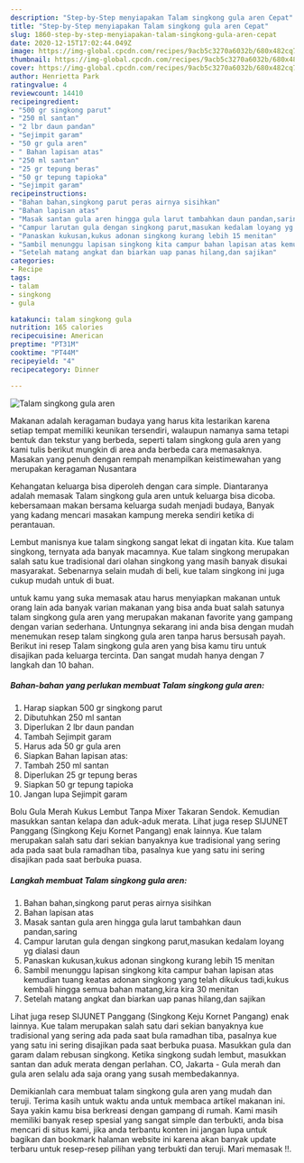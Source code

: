 ```yaml
---
description: "Step-by-Step menyiapakan Talam singkong gula aren Cepat"
title: "Step-by-Step menyiapakan Talam singkong gula aren Cepat"
slug: 1860-step-by-step-menyiapakan-talam-singkong-gula-aren-cepat
date: 2020-12-15T17:02:44.049Z
image: https://img-global.cpcdn.com/recipes/9acb5c3270a6032b/680x482cq70/talam-singkong-gula-aren-foto-resep-utama.jpg
thumbnail: https://img-global.cpcdn.com/recipes/9acb5c3270a6032b/680x482cq70/talam-singkong-gula-aren-foto-resep-utama.jpg
cover: https://img-global.cpcdn.com/recipes/9acb5c3270a6032b/680x482cq70/talam-singkong-gula-aren-foto-resep-utama.jpg
author: Henrietta Park
ratingvalue: 4
reviewcount: 14410
recipeingredient:
- "500 gr singkong parut"
- "250 ml santan"
- "2 lbr daun pandan"
- "Sejimpit garam"
- "50 gr gula aren"
- " Bahan lapisan atas"
- "250 ml santan"
- "25 gr tepung beras"
- "50 gr tepung tapioka"
- "Sejimpit garam"
recipeinstructions:
- "Bahan bahan,singkong parut peras airnya sisihkan"
- "Bahan lapisan atas"
- "Masak santan gula aren hingga gula larut tambahkan daun pandan,saring"
- "Campur larutan gula dengan singkong parut,masukan kedalam loyang yg dialasi daun"
- "Panaskan kukusan,kukus adonan singkong kurang lebih 15 menitan"
- "Sambil menunggu lapisan singkong kita campur bahan lapisan atas kemudian tuang keatas adonan singkong yang telah dikukus tadi,kukus kembali hingga semua bahan matang,kira kira 30 menitan"
- "Setelah matang angkat dan biarkan uap panas hilang,dan sajikan"
categories:
- Recipe
tags:
- talam
- singkong
- gula

katakunci: talam singkong gula 
nutrition: 165 calories
recipecuisine: American
preptime: "PT31M"
cooktime: "PT44M"
recipeyield: "4"
recipecategory: Dinner

---
```



![Talam singkong gula aren](https://img-global.cpcdn.com/recipes/9acb5c3270a6032b/680x482cq70/talam-singkong-gula-aren-foto-resep-utama.jpg)

Makanan adalah keragaman budaya yang harus kita lestarikan karena setiap tempat memiliki keunikan tersendiri, walaupun namanya sama tetapi bentuk dan tekstur yang berbeda, seperti talam singkong gula aren yang kami tulis berikut mungkin di area anda berbeda cara memasaknya. Masakan yang penuh dengan rempah menampilkan keistimewahan yang merupakan keragaman Nusantara

Kehangatan keluarga bisa diperoleh dengan cara simple. Diantaranya adalah memasak Talam singkong gula aren untuk keluarga bisa dicoba. kebersamaan makan bersama keluarga sudah menjadi budaya, Banyak yang kadang mencari masakan kampung mereka sendiri ketika di perantauan.

Lembut manisnya kue talam singkong sangat lekat di ingatan kita. Kue talam singkong, ternyata ada banyak macamnya. Kue talam singkong merupakan salah satu kue tradisional dari olahan singkong yang masih banyak disukai masyarakat. Sebenarnya selain mudah di beli, kue talam singkong ini juga cukup mudah untuk di buat.

untuk kamu yang suka memasak atau harus menyiapkan makanan untuk orang lain ada banyak varian makanan yang bisa anda buat salah satunya talam singkong gula aren yang merupakan makanan favorite yang gampang dengan varian sederhana. Untungnya sekarang ini anda bisa dengan mudah menemukan resep talam singkong gula aren tanpa harus bersusah payah.
Berikut ini resep Talam singkong gula aren yang bisa kamu tiru untuk disajikan pada keluarga tercinta. Dan sangat mudah hanya dengan 7 langkah dan 10 bahan.


<!--inarticleads1-->

##### Bahan-bahan yang perlukan membuat Talam singkong gula aren:

1. Harap siapkan 500 gr singkong parut
1. Dibutuhkan 250 ml santan
1. Diperlukan 2 lbr daun pandan
1. Tambah Sejimpit garam
1. Harus ada 50 gr gula aren
1. Siapkan  Bahan lapisan atas:
1. Tambah 250 ml santan
1. Diperlukan 25 gr tepung beras
1. Siapkan 50 gr tepung tapioka
1. Jangan lupa Sejimpit garam


Bolu Gula Merah Kukus Lembut Tanpa Mixer Takaran Sendok. Kemudian masukkan santan kelapa dan aduk-aduk merata. Lihat juga resep SIJUNET Panggang (Singkong Keju Kornet Pangang) enak lainnya. Kue talam merupakan salah satu dari sekian banyaknya kue tradisional yang sering ada pada saat bula ramadhan tiba, pasalnya kue yang satu ini sering disajikan pada saat berbuka puasa. 

<!--inarticleads2-->

##### Langkah membuat  Talam singkong gula aren:

1. Bahan bahan,singkong parut peras airnya sisihkan
1. Bahan lapisan atas
1. Masak santan gula aren hingga gula larut tambahkan daun pandan,saring
1. Campur larutan gula dengan singkong parut,masukan kedalam loyang yg dialasi daun
1. Panaskan kukusan,kukus adonan singkong kurang lebih 15 menitan
1. Sambil menunggu lapisan singkong kita campur bahan lapisan atas kemudian tuang keatas adonan singkong yang telah dikukus tadi,kukus kembali hingga semua bahan matang,kira kira 30 menitan
1. Setelah matang angkat dan biarkan uap panas hilang,dan sajikan


Lihat juga resep SIJUNET Panggang (Singkong Keju Kornet Pangang) enak lainnya. Kue talam merupakan salah satu dari sekian banyaknya kue tradisional yang sering ada pada saat bula ramadhan tiba, pasalnya kue yang satu ini sering disajikan pada saat berbuka puasa. Masukkan gula dan garam dalam rebusan singkong. Ketika singkong sudah lembut, masukkan santan dan aduk merata dengan perlahan. CO, Jakarta - Gula merah dan gula aren selalu ada saja orang yang susah membedakannya. 

Demikianlah cara membuat talam singkong gula aren yang mudah dan teruji. Terima kasih untuk waktu anda untuk membaca artikel makanan ini. Saya yakin kamu bisa berkreasi dengan gampang di rumah. Kami masih memiliki banyak resep spesial yang sangat simple dan terbukti, anda bisa mencari di situs kami, jika anda terbantu konten ini jangan lupa untuk bagikan dan bookmark halaman website ini karena akan banyak update terbaru untuk resep-resep pilihan yang terbukti dan teruji. Mari memasak !!. 

